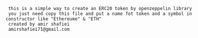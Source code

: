      this is a simple way to create an ERC20 token by openzeppelin library
     you just need copy this file and put a name fot token and a symbol in constructor like "Ethereume" & "ETH" 
     created by amir shafiei
     amirshafiei71@gmail.com
